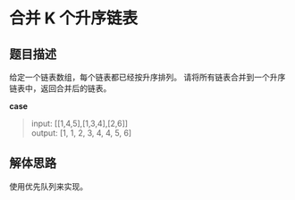 # 合并 K 个升序链表

## 题目描述

给定一个链表数组，每个链表都已经按升序排列。
请将所有链表合并到一个升序链表中，返回合并后的链表。

__case__

> input: [[1,4,5],[1,3,4],[2,6]] <br/>
> output: [1, 1, 2, 3, 4, 4, 5, 6]

## 解体思路

使用优先队列来实现。